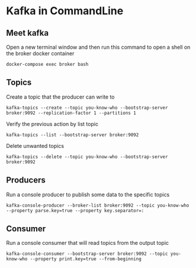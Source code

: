 # Kafka in CommandLine

## Meet kafka
Open a new terminal window and then run this command to open a shell on the broker docker container
```shell
docker-compose exec broker bash
```

## Topics

Create a topic that the producer can write to
```shell
kafka-topics --create --topic you-know-who --bootstrap-server broker:9092 --replication-factor 1 --partitions 1
```

Verify the previous action by list topic
```shell
kafka-topics --list --bootstrap-server broker:9092
```

Delete unwanted topics
```shell
kafka-topics --delete --topic you-know-who --bootstrap-server broker:9092
```

## Producers
Run a console producer to publish some data to the specific topics
```shell
kafka-console-producer --broker-list broker:9092 --topic you-know-who --property parse.key=true --property key.separator=:
```

## Consumer
Run a console consumer that will read topics from the output topic
```shell
kafka-console-consumer --bootstrap-server broker:9092 --topic you-know-who --property print.key=true --from-beginning
```
